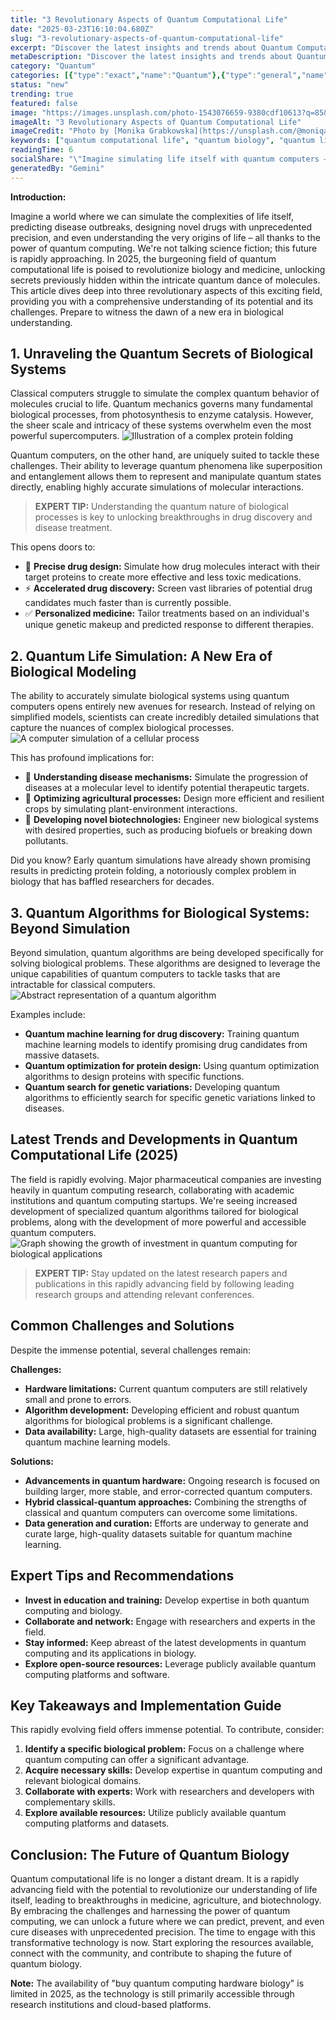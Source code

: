 ```yaml
---
title: "3 Revolutionary Aspects of Quantum Computational Life"
date: "2025-03-23T16:10:04.680Z"
slug: "3-revolutionary-aspects-of-quantum-computational-life"
excerpt: "Discover the latest insights and trends about Quantum Computational Life. This comprehensive guide covers everything you need to know about Quantum Computational Life in 2025."
metaDescription: "Discover the latest insights and trends about Quantum Computational Life. This comprehensive guide covers everything you need to know about Quantum Computa..."
category: "Quantum"
categories: [{"type":"exact","name":"Quantum"},{"type":"general","name":"Biotechnology"},{"type":"medium","name":"Synthetic Biology"},{"type":"specific","name":"Genetic Engineering"},{"type":"niche","name":"CRISPR-Cas9"}]
status: "new"
trending: true
featured: false
image: "https://images.unsplash.com/photo-1543076659-9380cdf10613?q=85&w=1200&fit=max&fm=webp&auto=compress"
imageAlt: "3 Revolutionary Aspects of Quantum Computational Life"
imageCredit: "Photo by [Monika Grabkowska](https://unsplash.com/@moniqa) on Unsplash"
keywords: ["quantum computational life", "quantum biology", "quantum life simulation", "quantum computing applications biology", "quantum mechanics life", "future of quantum biology", "buy quantum computing hardware biology", "quantum life research papers", "quantum algorithms biological systems", "applications of quantum computing in life sciences"]
readingTime: 6
socialShare: "\"Imagine simulating life itself with quantum computers – predicting disease, designing perfect drugs, and unraveling the very origins of life.  The future of biology is quantum.\""
generatedBy: "Gemini"
---
```




**Introduction:**

Imagine a world where we can simulate the complexities of life itself, predicting disease outbreaks, designing novel drugs with unprecedented precision, and even understanding the very origins of life – all thanks to the power of quantum computing.  We're not talking science fiction; this future is rapidly approaching. In 2025, the burgeoning field of quantum computational life is poised to revolutionize biology and medicine, unlocking secrets previously hidden within the intricate quantum dance of molecules. This article dives deep into three revolutionary aspects of this exciting field, providing you with a comprehensive understanding of its potential and its challenges.  Prepare to witness the dawn of a new era in biological understanding.

## 1. Unraveling the Quantum Secrets of Biological Systems

Classical computers struggle to simulate the complex quantum behavior of molecules crucial to life.  Quantum mechanics governs many fundamental biological processes, from photosynthesis to enzyme catalysis.  However, the sheer scale and intricacy of these systems overwhelm even the most powerful supercomputers. ![Illustration of a complex protein folding](https://images.unsplash.com/photo-1518895949257-7621c3c786d7?q=85&w=1200&fit=max&fm=webp&auto=compress)

Quantum computers, on the other hand, are uniquely suited to tackle these challenges.  Their ability to leverage quantum phenomena like superposition and entanglement allows them to represent and manipulate quantum states directly, enabling highly accurate simulations of molecular interactions.

> **EXPERT TIP:**  Understanding the quantum nature of biological processes is key to unlocking breakthroughs in drug discovery and disease treatment.

This opens doors to:

* 🔑 **Precise drug design:** Simulate how drug molecules interact with their target proteins to create more effective and less toxic medications.
* ⚡ **Accelerated drug discovery:**  Screen vast libraries of potential drug candidates much faster than is currently possible.
* ✅ **Personalized medicine:** Tailor treatments based on an individual's unique genetic makeup and predicted response to different therapies.

## 2. Quantum Life Simulation: A New Era of Biological Modeling

The ability to accurately simulate biological systems using quantum computers opens entirely new avenues for research.  Instead of relying on simplified models, scientists can create incredibly detailed simulations that capture the nuances of complex biological processes. ![A computer simulation of a cellular process](https://images.unsplash.com/photo-1518495973542-4542c06a5843?q=85&w=1200&fit=max&fm=webp&auto=compress)

This has profound implications for:

* 🔬 **Understanding disease mechanisms:**  Simulate the progression of diseases at a molecular level to identify potential therapeutic targets.
* 🌱 **Optimizing agricultural processes:**  Design more efficient and resilient crops by simulating plant-environment interactions.
* 🧬 **Developing novel biotechnologies:**  Engineer new biological systems with desired properties, such as producing biofuels or breaking down pollutants.

Did you know?  Early quantum simulations have already shown promising results in predicting protein folding, a notoriously complex problem in biology that has baffled researchers for decades.

## 3.  Quantum Algorithms for Biological Systems:  Beyond Simulation

Beyond simulation, quantum algorithms are being developed specifically for solving biological problems. These algorithms are designed to leverage the unique capabilities of quantum computers to tackle tasks that are intractable for classical computers.  ![Abstract representation of a quantum algorithm](https://images.unsplash.com/photo-1543076659-9380cdf10613?q=85&w=1200&fit=max&fm=webp&auto=compress)

Examples include:

* **Quantum machine learning for drug discovery:**  Training quantum machine learning models to identify promising drug candidates from massive datasets.
* **Quantum optimization for protein design:**  Using quantum optimization algorithms to design proteins with specific functions.
* **Quantum search for genetic variations:**  Developing quantum algorithms to efficiently search for specific genetic variations linked to diseases.

## Latest Trends and Developments in Quantum Computational Life (2025)

The field is rapidly evolving.  Major pharmaceutical companies are investing heavily in quantum computing research, collaborating with academic institutions and quantum computing startups.  We're seeing increased development of specialized quantum algorithms tailored for biological problems, along with the development of more powerful and accessible quantum computers.  ![Graph showing the growth of investment in quantum computing for biological applications](https://images.unsplash.com/photo-1558263854-4864bf0447e9?q=85&w=1200&fit=max&fm=webp&auto=compress)

> **EXPERT TIP:** Stay updated on the latest research papers and publications in this rapidly advancing field by following leading research groups and attending relevant conferences.

## Common Challenges and Solutions

Despite the immense potential, several challenges remain:

**Challenges:**

* **Hardware limitations:** Current quantum computers are still relatively small and prone to errors.
* **Algorithm development:**  Developing efficient and robust quantum algorithms for biological problems is a significant challenge.
* **Data availability:**  Large, high-quality datasets are essential for training quantum machine learning models.

**Solutions:**

* **Advancements in quantum hardware:**  Ongoing research is focused on building larger, more stable, and error-corrected quantum computers.
* **Hybrid classical-quantum approaches:**  Combining the strengths of classical and quantum computers can overcome some limitations.
* **Data generation and curation:**  Efforts are underway to generate and curate large, high-quality datasets suitable for quantum machine learning.

## Expert Tips and Recommendations

* **Invest in education and training:**  Develop expertise in both quantum computing and biology.
* **Collaborate and network:**  Engage with researchers and experts in the field.
* **Stay informed:**  Keep abreast of the latest developments in quantum computing and its applications in biology.
* **Explore open-source resources:**  Leverage publicly available quantum computing platforms and software.

## Key Takeaways and Implementation Guide

This rapidly evolving field offers immense potential.  To contribute, consider:

1. **Identify a specific biological problem:** Focus on a challenge where quantum computing can offer a significant advantage.
2. **Acquire necessary skills:**  Develop expertise in quantum computing and relevant biological domains.
3. **Collaborate with experts:**  Work with researchers and developers with complementary skills.
4. **Explore available resources:**  Utilize publicly available quantum computing platforms and datasets.

## Conclusion: The Future of Quantum Biology

Quantum computational life is no longer a distant dream.  It is a rapidly advancing field with the potential to revolutionize our understanding of life itself, leading to breakthroughs in medicine, agriculture, and biotechnology.  By embracing the challenges and harnessing the power of quantum computing, we can unlock a future where we can predict, prevent, and even cure diseases with unprecedented precision. The time to engage with this transformative technology is now.  Start exploring the resources available, connect with the community, and contribute to shaping the future of quantum biology.

**Note:**  The availability of "buy quantum computing hardware biology" is limited in 2025, as the technology is still primarily accessible through research institutions and cloud-based platforms.
